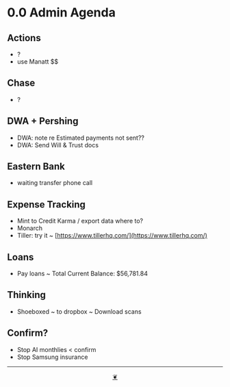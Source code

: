 # 0.0 Admin Agenda

## Actions

* ?
* use Manatt $$

## Chase

* ?

## DWA + Pershing

* DWA: note re Estimated payments not sent??
* DWA: Send Will & Trust docs

## Eastern Bank

* waiting transfer phone call

## Expense Tracking

* Mint to Credit Karma / export data where to?
* Monarch
* Tiller: try it ~ [https://www.tillerhq.com/](https://www.tillerhq.com/)

## Loans

* Pay loans ~ Total Current Balance: $56,781.84

## Thinking

* Shoeboxed ~ to dropbox ~ Download scans

## Confirm?

* Stop AI monthlies < confirm
* Stop Samsung insurance

***

<center title="Hello! Click me to go up to the top"><a class="aDingbat" href="javascript:window.scrollTo(0,0);">❦</a></center>